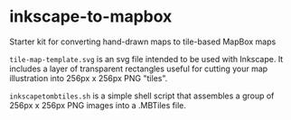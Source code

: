 inkscape-to-mapbox
==================

Starter kit for converting hand-drawn maps to tile-based MapBox maps

`tile-map-template.svg` is an svg file intended to be used with Inkscape. It includes a layer of transparent rectangles useful for cutting your map illustration into 256px x 256px PNG "tiles".

`inkscapetombtiles.sh` is a simple shell script that assembles a group of 256px x 256px PNG images into a .MBTiles file.
